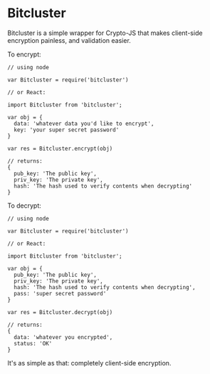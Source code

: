 # Bitcluster

Bitcluster is a simple wrapper for Crypto-JS that makes client-side encryption painless, and validation easier.

To encrypt: 
```
// using node 

var Bitcluster = require('bitcluster')

// or React: 

import Bitcluster from 'bitcluster';

var obj = {
  data: 'whatever data you'd like to encrypt',
  key: 'your super secret password'
}

var res = Bitcluster.encrypt(obj)

// returns: 
{
  pub_key: 'The public key',
  priv_key: 'The private key',
  hash: 'The hash used to verify contents when decrypting'
}
```

To decrypt: 
```
// using node 

var Bitcluster = require('bitcluster')

// or React: 

import Bitcluster from 'bitcluster';

var obj = {
  pub_key: 'The public key',
  priv_key: 'The private key',
  hash: 'The hash used to verify contents when decrypting',
  pass: 'super secret password'
}

var res = Bitcluster.decrypt(obj)

// returns: 
{
  data: 'whatever you encrypted',
  status: 'OK'
}

```

It's  as simple as that: completely client-side encryption.
